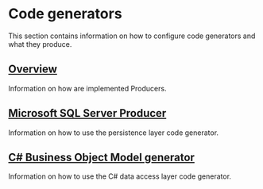 # Code generators

This section contains information on how to configure code generators and what they produce.

## [Overview](code-generators/overview.md)

Information on how are implemented Producers.

## [Microsoft SQL Server Producer](code-generators/microsoft_sql_server_code_generator.md)

Information on how to use the persistence layer code generator.

## [C# Business Object Model generator](code-generators/c_business_object_model_generator.md)

Information on how to use the C# data access layer code generator.